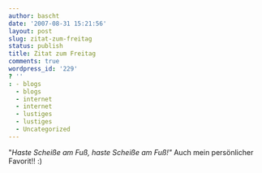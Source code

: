 ```yaml
---
author: bascht
date: '2007-08-31 15:21:56'
layout: post
slug: zitat-zum-freitag
status: publish
title: Zitat zum Freitag
comments: true
wordpress_id: '229'
? ''
: - blogs
  - blogs
  - internet
  - internet
  - lustiges
  - lustiges
  - Uncategorized
---
```


"*Haste Scheiße am Fuß, haste Scheiße am Fuß!"* Auch mein
persönlicher Favorit!! :)


